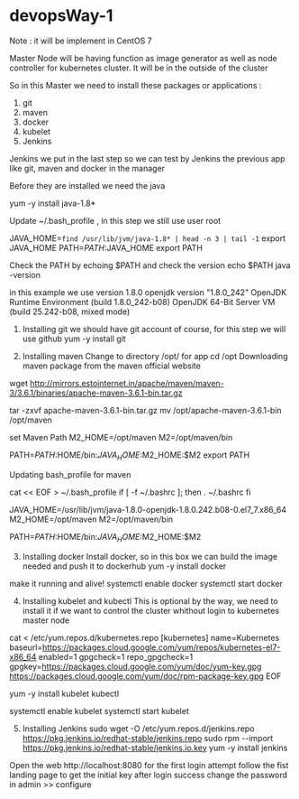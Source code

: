 # devopsWay-1
Note : it will be implement in CentOS 7

Master Node will be having function as image generator as well as node controller for kubernetes cluster. It will be in the outside of the cluster

So in this Master we need to install these packages or applications :
1. git
2. maven
3. docker
4. kubelet
5. Jenkins

Jenkins we put in the last step so we can test by Jenkins the previous app like git, maven and docker in the manager

Before they are installed we need the java 

yum -y install java-1.8*

Update ~/.bash_profile , in this step we still use user root

JAVA_HOME=`find /usr/lib/jvm/java-1.8* | head -n 3 | tail -1`
export JAVA_HOME
PATH=$PATH:$JAVA_HOME
export PATH

Check the PATH by echoing $PATH and check the version
echo $PATH
java -version

in this example we use version 1.8.0
    openjdk version "1.8.0_242"
    OpenJDK Runtime Environment (build 1.8.0_242-b08)
    OpenJDK 64-Bit Server VM (build 25.242-b08, mixed mode)

1. Installing git
we should have git account of course, for this step we will use github
yum -y install git


2. Installing maven
Change to directory /opt/ for app
cd /opt
Downloading maven package from the maven official website

wget http://mirrors.estointernet.in/apache/maven/maven-3/3.6.1/binaries/apache-maven-3.6.1-bin.tar.gz

tar -zxvf apache-maven-3.6.1-bin.tar.gz
mv /opt/apache-maven-3.6.1-bin /opt/maven

set Maven Path
M2_HOME=/opt/maven
M2=/opt/maven/bin

PATH=$PATH:$HOME/bin:$JAVA_HOME:$M2_HOME:$M2
export PATH

Updating bash_profile for maven

cat << EOF > ~/.bash_profile
if [ -f ~/.bashrc ]; then
        . ~/.bashrc
fi

JAVA_HOME=/usr/lib/jvm/java-1.8.0-openjdk-1.8.0.242.b08-0.el7_7.x86_64
M2_HOME=/opt/maven
M2=/opt/maven/bin

PATH=$PATH:$HOME/bin:$JAVA_HOME:$M2_HOME:$M2

3. Installing docker
Install docker, so in this box we can build the image needed and push it to dockerhub
yum -y install docker

make it running and alive! 
systemctl enable docker
systemctl start docker

4. Installing kubelet and kubectl
This is optional by the way, we need to install it if we want to control the cluster whithout login to kubernetes master node


cat <<EOF > /etc/yum.repos.d/kubernetes.repo
[kubernetes]
name=Kubernetes
baseurl=https://packages.cloud.google.com/yum/repos/kubernetes-el7-x86_64
enabled=1
gpgcheck=1
repo_gpgcheck=1
gpgkey=https://packages.cloud.google.com/yum/doc/yum-key.gpg https://packages.cloud.google.com/yum/doc/rpm-package-key.gpg
EOF

yum -y install kubelet kubectl 

systemctl enable kubelet
systemctl start kubelet



5. Installing Jenkins
sudo wget -O /etc/yum.repos.d/jenkins.repo https://pkg.jenkins.io/redhat-stable/jenkins.repo
sudo rpm --import https://pkg.jenkins.io/redhat-stable/jenkins.io.key
yum -y install jenkins

Open the web http://localhost:8080
for the first login attempt follow the fist landing page to get the initial key after login success change the password in admin >> configure




